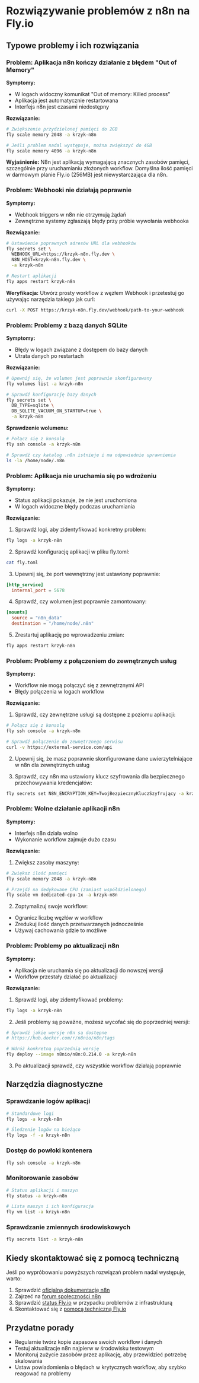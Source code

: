 # Rozwiązywanie problemów z n8n na Fly.io

## Typowe problemy i ich rozwiązania

### Problem: Aplikacja n8n kończy działanie z błędem "Out of Memory"

**Symptomy:**
- W logach widoczny komunikat "Out of memory: Killed process"
- Aplikacja jest automatycznie restartowana
- Interfejs n8n jest czasami niedostępny

**Rozwiązanie:**
```bash
# Zwiększenie przydzielonej pamięci do 2GB
fly scale memory 2048 -a krzyk-n8n

# Jeśli problem nadal występuje, można zwiększyć do 4GB
fly scale memory 4096 -a krzyk-n8n
```

**Wyjaśnienie:**
N8n jest aplikacją wymagającą znacznych zasobów pamięci, szczególnie przy uruchamianiu złożonych workflow. Domyślna ilość pamięci w darmowym planie Fly.io (256MB) jest niewystarczająca dla n8n.

### Problem: Webhooki nie działają poprawnie

**Symptomy:**
- Webhook triggers w n8n nie otrzymują żądań
- Zewnętrzne systemy zgłaszają błędy przy próbie wywołania webhooka

**Rozwiązanie:**
```bash
# Ustawienie poprawnych adresów URL dla webhooków
fly secrets set \
  WEBHOOK_URL=https://krzyk-n8n.fly.dev \
  N8N_HOST=krzyk-n8n.fly.dev \
  -a krzyk-n8n

# Restart aplikacji
fly apps restart krzyk-n8n
```

**Weryfikacja:**
Utwórz prosty workflow z węzłem Webhook i przetestuj go używając narzędzia takiego jak curl:
```bash
curl -X POST https://krzyk-n8n.fly.dev/webhook/path-to-your-webhook
```

### Problem: Problemy z bazą danych SQLite

**Symptomy:**
- Błędy w logach związane z dostępem do bazy danych
- Utrata danych po restartach

**Rozwiązanie:**
```bash
# Upewnij się, że wolumen jest poprawnie skonfigurowany
fly volumes list -a krzyk-n8n

# Sprawdź konfigurację bazy danych
fly secrets set \
  DB_TYPE=sqlite \
  DB_SQLITE_VACUUM_ON_STARTUP=true \
  -a krzyk-n8n
```

**Sprawdzenie wolumenu:**
```bash
# Połącz się z konsolą
fly ssh console -a krzyk-n8n

# Sprawdź czy katalog .n8n istnieje i ma odpowiednie uprawnienia
ls -la /home/node/.n8n
```

### Problem: Aplikacja nie uruchamia się po wdrożeniu

**Symptomy:**
- Status aplikacji pokazuje, że nie jest uruchomiona
- W logach widoczne błędy podczas uruchamiania

**Rozwiązanie:**
1. Sprawdź logi, aby zidentyfikować konkretny problem:
```bash
fly logs -a krzyk-n8n
```

2. Sprawdź konfigurację aplikacji w pliku fly.toml:
```bash
cat fly.toml
```

3. Upewnij się, że port wewnętrzny jest ustawiony poprawnie:
```toml
[http_service]
  internal_port = 5678
```

4. Sprawdź, czy wolumen jest poprawnie zamontowany:
```toml
[mounts]
  source = "n8n_data"
  destination = "/home/node/.n8n"
```

5. Zrestartuj aplikację po wprowadzeniu zmian:
```bash
fly apps restart krzyk-n8n
```

### Problem: Problemy z połączeniem do zewnętrznych usług

**Symptomy:**
- Workflow nie mogą połączyć się z zewnętrznymi API
- Błędy połączenia w logach workflow

**Rozwiązanie:**
1. Sprawdź, czy zewnętrzne usługi są dostępne z poziomu aplikacji:
```bash
# Połącz się z konsolą
fly ssh console -a krzyk-n8n

# Sprawdź połączenie do zewnętrznego serwisu
curl -v https://external-service.com/api
```

2. Upewnij się, że masz poprawnie skonfigurowane dane uwierzytelniające w n8n dla zewnętrznych usług

3. Sprawdź, czy n8n ma ustawiony klucz szyfrowania dla bezpiecznego przechowywania kredencjałów:
```bash
fly secrets set N8N_ENCRYPTION_KEY=TwojBezpiecznyKluczSzyfrujący -a krzyk-n8n
```

### Problem: Wolne działanie aplikacji n8n

**Symptomy:**
- Interfejs n8n działa wolno
- Wykonanie workflow zajmuje dużo czasu

**Rozwiązanie:**
1. Zwiększ zasoby maszyny:
```bash
# Zwiększ ilość pamięci
fly scale memory 2048 -a krzyk-n8n

# Przejdź na dedykowane CPU (zamiast współdzielonego)
fly scale vm dedicated-cpu-1x -a krzyk-n8n
```

2. Zoptymalizuj swoje workflow:
- Ogranicz liczbę węzłów w workflow
- Zredukuj ilość danych przetwarzanych jednocześnie
- Używaj cachowania gdzie to możliwe

### Problem: Problemy po aktualizacji n8n

**Symptomy:**
- Aplikacja nie uruchamia się po aktualizacji do nowszej wersji
- Workflow przestały działać po aktualizacji

**Rozwiązanie:**
1. Sprawdź logi, aby zidentyfikować problemy:
```bash
fly logs -a krzyk-n8n
```

2. Jeśli problemy są poważne, możesz wycofać się do poprzedniej wersji:
```bash
# Sprawdź jakie wersje n8n są dostępne
# https://hub.docker.com/r/n8nio/n8n/tags

# Wdróż konkretną poprzednią wersję
fly deploy --image n8nio/n8n:0.214.0 -a krzyk-n8n
```

3. Po aktualizacji sprawdź, czy wszystkie workflow działają poprawnie

## Narzędzia diagnostyczne

### Sprawdzanie logów aplikacji

```bash
# Standardowe logi
fly logs -a krzyk-n8n

# Śledzenie logów na bieżąco
fly logs -f -a krzyk-n8n
```

### Dostęp do powłoki kontenera

```bash
fly ssh console -a krzyk-n8n
```

### Monitorowanie zasobów

```bash
# Status aplikacji i maszyn
fly status -a krzyk-n8n

# Lista maszyn i ich konfiguracja
fly vm list -a krzyk-n8n
```

### Sprawdzanie zmiennych środowiskowych

```bash
fly secrets list -a krzyk-n8n
```

## Kiedy skontaktować się z pomocą techniczną

Jeśli po wypróbowaniu powyższych rozwiązań problem nadal występuje, warto:

1. Sprawdzić [oficjalną dokumentację n8n](https://docs.n8n.io/)
2. Zajrzeć na [forum społeczności n8n](https://community.n8n.io/)
3. Sprawdzić [status Fly.io](https://status.fly.io/) w przypadku problemów z infrastrukturą
4. Skontaktować się z [pomocą techniczną Fly.io](https://fly.io/docs/about/support/)

## Przydatne porady

- Regularnie twórz kopie zapasowe swoich workflow i danych
- Testuj aktualizacje n8n najpierw w środowisku testowym
- Monitoruj zużycie zasobów przez aplikację, aby przewidzieć potrzebę skalowania
- Ustaw powiadomienia o błędach w krytycznych workflow, aby szybko reagować na problemy